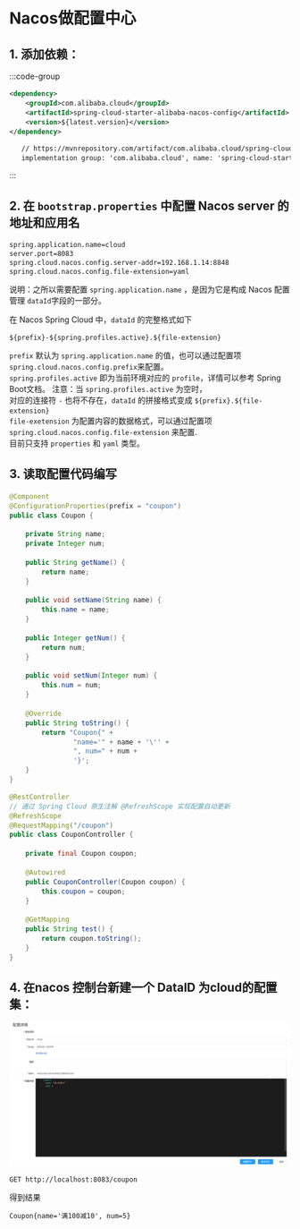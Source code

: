 # Nacos做配置中心
## 1. 添加依赖：

:::code-group
```xml [maven]
<dependency>
    <groupId>com.alibaba.cloud</groupId>
    <artifactId>spring-cloud-starter-alibaba-nacos-config</artifactId>
    <version>${latest.version}</version>
</dependency>
```

```txt [gradle]
   // https://mvnrepository.com/artifact/com.alibaba.cloud/spring-cloud-starter-alibaba-nacos-config
   implementation group: 'com.alibaba.cloud', name: 'spring-cloud-starter-alibaba-nacos-config', version: '2023.0.0.0-RC1'
```
:::
## 2. 在 `bootstrap.properties` 中配置 Nacos server 的地址和应用名
```properties
spring.application.name=cloud
server.port=8083
spring.cloud.nacos.config.server-addr=192.168.1.14:8848
spring.cloud.nacos.config.file-extension=yaml
```

说明：之所以需要配置 `spring.application.name` ，是因为它是构成 Nacos 配置管理 `dataId`字段的一部分。

在 Nacos Spring Cloud 中，`dataId` 的完整格式如下
```properties
${prefix}-${spring.profiles.active}.${file-extension}
```

`prefix` 默认为 `spring.application.name` 的值，也可以通过配置项 `spring.cloud.nacos.config.prefix`来配置。  
`spring.profiles.active` 即为当前环境对应的 `profile`，详情可以参考 Spring Boot文档。 注意：当 `spring.profiles.active` 为空时，  
对应的连接符 `-` 也将不存在，`dataId` 的拼接格式变成 `${prefix}.${file-extension}`  
`file-exetension` 为配置内容的数据格式，可以通过配置项 `spring.cloud.nacos.config.file-extension` 来配置.  
目前只支持 `properties` 和 `yaml` 类型。

## 3. 读取配置代码编写
```java
@Component
@ConfigurationProperties(prefix = "coupon")
public class Coupon {

    private String name;
    private Integer num;

    public String getName() {
        return name;
    }

    public void setName(String name) {
        this.name = name;
    }

    public Integer getNum() {
        return num;
    }

    public void setNum(Integer num) {
        this.num = num;
    }

    @Override
    public String toString() {
        return "Coupon{" +
                "name='" + name + '\'' +
                ", num=" + num +
                '}';
    }
}
```

```java
@RestController
// 通过 Spring Cloud 原生注解 @RefreshScope 实现配置自动更新
@RefreshScope
@RequestMapping("/coupon")
public class CouponController {

    private final Coupon coupon;

    @Autowired
    public CouponController(Coupon coupon) {
        this.coupon = coupon;
    }

    @GetMapping
    public String test() {
        return coupon.toString();
    }
}
```

## 4. 在nacos 控制台新建一个 DataID 为cloud的配置集：

![](img/Nacos做配置中心/2024-02-28-14-58-05.png)

```http 
GET http://localhost:8083/coupon
```

得到结果
```text
Coupon{name='满100减10', num=5}
```
